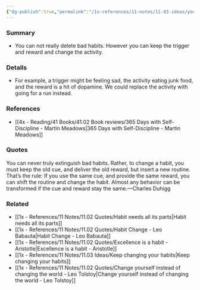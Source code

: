 ```yaml
---
{"dg-publish":true,"permalink":"/1x-references/11-notes/11-03-ideas/you-cannot-change-bad-habits-you-can-only-change-the-habit-to-something-positive/","title":"You cannot change bad habits. You can only change the habit to something positive","created":"2024-02-21T15:05:06.343+03:00","updated":"2024-02-21T15:07:51.646+03:00"}
---
```



### Summary
- You can not really delete bad habits. However you can keep the trigger and reward and change the activity.

### Details
- For example, a trigger might be feeling sad, the activity eating junk food, and the reward is a hit of dopamine. We could replace the activity with going for a run instead.

### References
- [[4x - Reading/41 Books/41.02 Book reviews/365 Days with Self-Discipline - Martin Meadows\|365 Days with Self-Discipline - Martin Meadows]]

### Quotes
You can never truly extinguish bad habits. Rather, to change a habit, you must keep the old cue, and deliver the old reward, but insert a new routine. That’s the rule: If you use the same cue, and provide the same reward, you can shift the routine and change the habit. Almost any behavior can be transformed if the cue and reward stay the same.—Charles Duhigg


### Related
- [[1x - References/11 Notes/11.02 Quotes/Habit needs all its parts\|Habit needs all its parts]]
- [[1x - References/11 Notes/11.02 Quotes/Habit Change - Leo Babauta\|Habit Change - Leo Babauta]]
- [[1x - References/11 Notes/11.02 Quotes/Excellence is a habit - Aristotle\|Excellence is a habit - Aristotle]]
- [[1x - References/11 Notes/11.03 Ideas/Keep changing your habits\|Keep changing your habits]]
- [[1x - References/11 Notes/11.02 Quotes/Change yourself instead of changing the world - Leo Tolstoy\|Change yourself instead of changing the world - Leo Tolstoy]]
